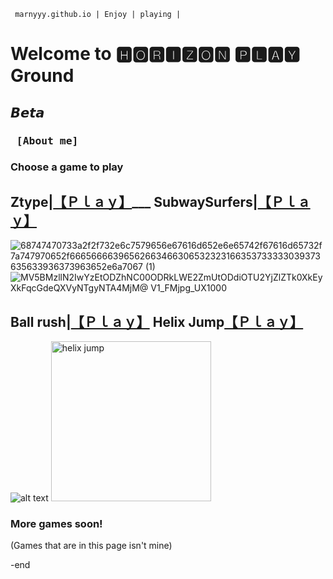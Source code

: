      marnyyy.github.io | Enjoy | playing |


# Welcome to 🅷🅾🆁🅸🆉🅾🅽 🅿🅻🅰🆈  Ground

## 𝘽𝙚𝙩𝙖
### <pre>                                                                                                [About me]
### Choose a game to play 

## Ztype|[【﻿Ｐｌａｙ】](https://zty.pe/)___ SubwaySurfers|[【﻿Ｐｌａｙ】](https://poki.com/en/g/subway-surfers)

![68747470733a2f2f732e6c7579656e67616d652e6e65742f67616d65732f7a747970652f66656666396562663466306532323166353733333039373635633936373963652e6a7067 (1)](https://user-images.githubusercontent.com/122366301/212936019-620d693c-5813-4096-93f3-943dbf2a4221.jpg)
![MV5BMzllN2IwYzEtODZhNC00ODRkLWE2ZmUtODdiOTU2YjZlZTk0XkEyXkFqcGdeQXVyNTgyNTA4MjM@ _V1_FMjpg_UX1000_](https://user-images.githubusercontent.com/122366301/212936565-75d193ad-0fc2-4a3b-9844-c3d5ede73021.png)
       

## Ball rush|[【﻿Ｐｌａｙ】](https://www.1001games.com/arcade/ball-rush)  Helix Jump[【﻿Ｐｌａｙ】](https://www.1001games.com/arcade/helix-jump)
![alt text](https://imgs2.dab3games.com/ball-rush5769.png) <img width="256" alt="helix jump" src="https://user-images.githubusercontent.com/122366301/213059350-ce3017cb-7ded-479f-ac43-7553190a96f6.png">

  
### More games soon!

(Games that are in this page isn't mine)

-end
